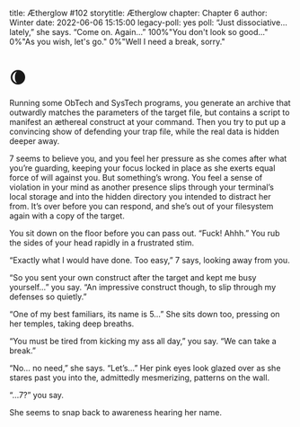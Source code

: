 title: Ætherglow #102
storytitle: Ætherglow 
chapter: Chapter 6
author: Winter
date: 2022-06-06 15:15:00
legacy-poll: yes
poll: “Just dissociative…lately,” she says. “Come on. Again…”
      100%"You don't look so good..."
      0%"As you wish, let's go."
      0%"Well I need a break, sorry."

🌘
=

Running some ObTech and SysTech programs, you generate an archive that outwardly matches the parameters of the target file, but contains a script to manifest an æthereal construct at your command. Then you try to put up a convincing show of defending your trap file, while the real data is hidden deeper away.

7 seems to believe you, and you feel her pressure as she comes after what you’re guarding, keeping your focus locked in place as she exerts equal force of will against you. But something’s wrong. You feel a sense of violation in your mind as another presence slips through your terminal’s local storage and into the hidden directory you intended to distract her from. It’s over before you can respond, and she’s out of your filesystem again with a copy of the target.

You sit down on the floor before you can pass out. “Fuck! Ahhh.” You rub the sides of your head rapidly in a frustrated stim.

“Exactly what I would have done. Too easy,” 7 says, looking away from you.

“So you sent your own construct after the target and kept me busy yourself…” you say. “An impressive construct though, to slip through my defenses so quietly.”

“One of my best familiars, its name is 5…” She sits down too, pressing on her temples, taking deep breaths.

“You must be tired from kicking my ass all day,” you say. “We can take a break.”

“No… no need,” she says. “Let’s…” Her pink eyes look glazed over as she stares past you into the, admittedly mesmerizing, patterns on the wall.

“…7?” you say.

She seems to snap back to awareness hearing her name.


